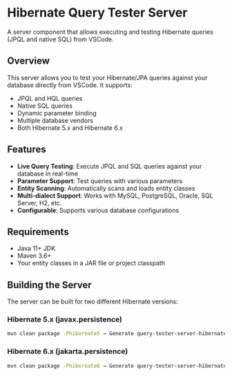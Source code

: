 # Hibernate Query Tester Server

A server component that allows executing and testing Hibernate queries (JPQL and native SQL) from VSCode.

## Overview

This server allows you to test your Hibernate/JPA queries against your database directly from VSCode. It supports:

- JPQL and HQL queries
- Native SQL queries
- Dynamic parameter binding
- Multiple database vendors
- Both Hibernate 5.x and Hibernate 6.x

## Features

- **Live Query Testing**: Execute JPQL and SQL queries against your database in real-time
- **Parameter Support**: Test queries with various parameters
- **Entity Scanning**: Automatically scans and loads entity classes
- **Multi-dialect Support**: Works with MySQL, PostgreSQL, Oracle, SQL Server, H2, etc.
- **Configurable**: Supports various database configurations

## Requirements

- Java 11+ JDK
- Maven 3.6+
- Your entity classes in a JAR file or project classpath

## Building the Server

The server can be built for two different Hibernate versions:

### Hibernate 5.x (javax.persistence)

```sh
mvn clean package -Phibernate5 → Generate query-tester-server-hibernate5-1.0-SNAPSHOT.jar.
```

### Hibernate 6.x (jakarta.persistence)

```sh
mvn clean package -Phibernate6 → Generate query-tester-server-hibernate6-1.0-SNAPSHOT.jar.
```